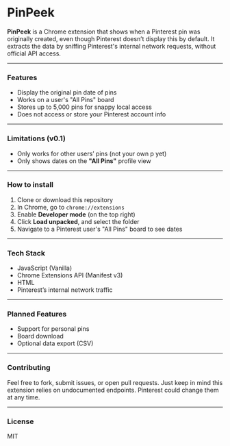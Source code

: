# PinPeek

**PinPeek** is a Chrome extension that shows when a Pinterest pin was originally created, even though Pinterest doesn’t display this by default. It extracts the data by sniffing Pinterest's internal network requests, without official API access.

---

### Features

- Display the original pin date of pins
- Works on a user's "All Pins" board 
- Stores up to 5,000 pins for snappy local access
- Does not access or store your Pinterest account info

---

### Limitations (v0.1)

- Only works for other users’ pins (not your own p yet)
- Only shows dates on the **"All Pins"** profile view
  
---

### How to install

1. Clone or download this repository
2. In Chrome, go to `chrome://extensions`
3. Enable **Developer mode** (on the top right)
4. Click **Load unpacked**, and select the folder
5. Navigate to a Pinterest user's "All Pins" board to see dates 

---

### Tech Stack

- JavaScript (Vanilla)
- Chrome Extensions API (Manifest v3)
- HTML
- Pinterest’s internal network traffic

---

### Planned Features

- Support for personal pins
- Board download
- Optional data export (CSV)

---

### Contributing

Feel free to fork, submit issues, or open pull requests. Just keep in mind this extension relies on undocumented endpoints. Pinterest could change them at any time.

---

### License

MIT
